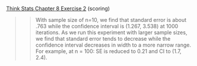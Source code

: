 [Think Stats Chapter 8 Exercise 2](http://greenteapress.com/thinkstats2/html/thinkstats2009.html#toc77) (scoring)

>>  With sample size of n=10, we find that standard error is about .763 while the confidence interval is (1.267, 3.538) at 1000 iterations. As we run this experiment with larger sample sizes, we find that standard error tends to decrease while the confidence interval decreases in width to a more narrow range. For example, at n = 100: SE is reduced to 0.21 and CI to (1.7, 2.4).
